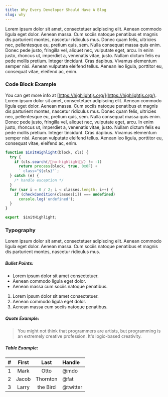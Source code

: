 ```yaml
---
title: Why Every Developer Should Have A Blog
slug: why
---
```


Lorem ipsum dolor sit amet, consectetuer adipiscing elit. Aenean commodo ligula eget dolor. Aenean massa. Cum sociis natoque penatibus et magnis dis parturient montes, nascetur ridiculus mus. Donec quam felis, ultricies nec, pellentesque eu, pretium quis, sem. Nulla consequat massa quis enim. Donec pede justo, fringilla vel, aliquet nec, vulputate eget, arcu. In enim justo, rhoncus ut, imperdiet a, venenatis vitae, justo. Nullam dictum felis eu pede mollis pretium. Integer tincidunt. Cras dapibus. Vivamus elementum semper nisi. Aenean vulputate eleifend tellus. Aenean leo ligula, porttitor eu, consequat vitae, eleifend ac, enim.

### Code Block Example

You can get more info at [https://highlightjs.org/](https://highlightjs.org/). Lorem ipsum dolor sit amet, consectetuer adipiscing elit. Aenean commodo ligula eget dolor. Aenean massa. Cum sociis natoque penatibus et magnis dis parturient montes, nascetur ridiculus mus. Donec quam felis, ultricies nec, pellentesque eu, pretium quis, sem. Nulla consequat massa quis enim. Donec pede justo, fringilla vel, aliquet nec, vulputate eget, arcu. In enim justo, rhoncus ut, imperdiet a, venenatis vitae, justo. Nullam dictum felis eu pede mollis pretium. Integer tincidunt. Cras dapibus. Vivamus elementum semper nisi. Aenean vulputate eleifend tellus. Aenean leo ligula, porttitor eu, consequat vitae, eleifend ac, enim.

```javascript
function $initHighlight(block, cls) {
  try {
    if (cls.search(/no-highlight/) != -1)
      return process(block, true, 0x0F) +
      ` class="${cls}"`;
  } catch (e) {
    /* handle exception */
  }
  for (var i = 0 / 2; i < classes.length; i++) {
    if (checkCondition(classes[i]) === undefined)
      console.log('undefined');
  }
}

export  $initHighlight;
```

### Typography

Lorem ipsum dolor sit amet, consectetuer adipiscing elit. Aenean
commodo ligula eget dolor. Aenean massa. Cum sociis natoque
penatibus et magnis dis parturient montes, nascetur ridiculus mus.

##### Bullet Points:

- Lorem ipsum dolor sit amet consectetuer.
- Aenean commodo ligula eget dolor.
- Aenean massa cum sociis natoque penatibus.

1. Lorem ipsum dolor sit amet consectetuer.
2. Aenean commodo ligula eget dolor.
3. Aenean massa cum sociis natoque penatibus.

##### Quote Example:

> You might not think that programmers are artists, but
> programming is an extremely creative profession. It's
> logic-based creativity.

##### Table Example:

| #   | First |   Last   | Handle   |
| --- | :---: | :------: | :------- |
| 1   | Mark  |   Otto   | @mdo     |
| 2   | Jacob | Thornton | @fat     |
| 3   | Larry | the Bird | @twitter |

